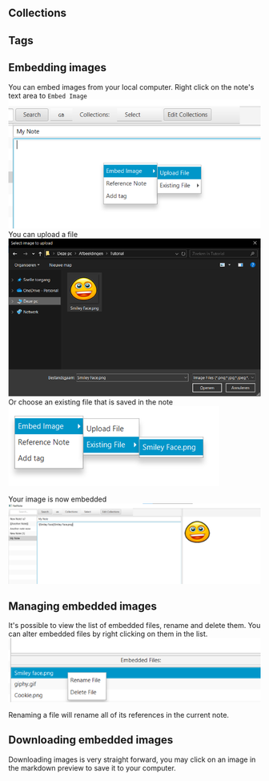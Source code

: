 ## Collections


## Tags


## Embedding images
You can embed images from your local computer. Right click on the note's text area to `Embed Image`
![alt text](image.png)
You can upload a file
![Open Image](UploadImage.png)
Or choose an existing file that is saved in the note
![alt text](image-1.png)

Your image is now embedded
![alt text](image-2.png)

## Managing embedded images
It's possible to view the list of embedded files, rename and delete them.
You can alter embedded files by right clicking on them in the list.
![alt text](image-3.png)

Renaming a file will rename all of its references in the current note.

## Downloading embedded images
Downloading images is very straight forward, you may click on an image in the markdown preview to save it to your computer.

